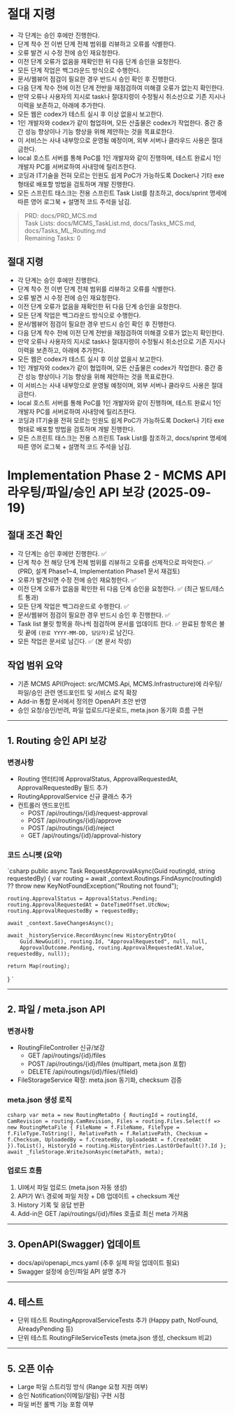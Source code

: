 # 절대 지령
- 각 단계는 승인 후에만 진행한다.
- 단계 착수 전 이번 단계 전체 범위를 리뷰하고 오류를 식별한다.
- 오류 발견 시 수정 전에 승인 재요청한다.
- 이전 단계 오류가 없음을 재확인한 뒤 다음 단계 승인을 요청한다.
- 모든 단계 작업은 백그라운드 방식으로 수행한다.
- 문서/웹뷰어 점검이 필요한 경우 반드시 승인 확인 후 진행한다.
- 다음 단계 착수 전에 이전 단계 전반을 재점검하여 미해결 오류가 없는지 확인한다.
- 만약 오류나 사용자의 지시로 task나 절대지령이 수정될시 취소선으로 기존 지시나 이력을 보존하고, 아래에 추가한다.
- 모든 웹은 codex가 테스트 실시 후 이상 없을시 보고한다.
- 1인 개발자와 codex가 같이 협업하며, 모든 산출물은 codex가 작업한다. 중간 중간 성능 향상이나 기능 향상을 위해 제안하는 것을 목표로한다.
- 이 서비스는 사내 내부망으로 운영될 예정이며, 외부 서버나 클라우드 사용은 절대 금한다.
- local 호스트 서버를 통해 PoC를 1인 개발자와 같이 진행하며, 테스트 완료시 1인 개발자 PC를 서버로하여 사내망에 릴리즈한다.
- 코딩과 IT기술을 전혀 모르는 인원도 쉽게 PoC가 가능하도록 Docker나 기타 exe 형태로 배포할 방법을 검토하며 개발 진행한다.
- 모든 스프린트 태스크는 전용 스프린트 Task List를 참조하고, docs/sprint 명세에 따른 영어 로그북 + 설명적 코드 주석을 남김.

> PRD: docs/PRD_MCS.md  
> Task Lists: docs/MCMS_TaskList.md, docs/Tasks_MCS.md, docs/Tasks_ML_Routing.md  
> Remaining Tasks: 0

## 절대 지령
- 각 단계는 승인 후에만 진행한다.
- 단계 착수 전 이번 단계 전체 범위를 리뷰하고 오류를 식별한다.
- 오류 발견 시 수정 전에 승인 재요청한다.
- 이전 단계 오류가 없음을 재확인한 뒤 다음 단계 승인을 요청한다.
- 모든 단계 작업은 백그라운드 방식으로 수행한다.
- 문서/웹뷰어 점검이 필요한 경우 반드시 승인 확인 후 진행한다.
- 다음 단계 착수 전에 이전 단계 전반을 재점검하여 미해결 오류가 없는지 확인한다.
- 만약 오류나 사용자의 지시로 task나 절대지령이 수정될시 취소선으로 기존 지시나 이력을 보존하고, 아래에 추가한다.
- 모든 웹은 codex가 테스트 실시 후 이상 없을시 보고한다.
- 1인 개발자와 codex가 같이 협업하며, 모든 산출물은 codex가 작업한다. 중간 중간 성능 향상이나 기능 향상을 위해 제안하는 것을 목표로한다.
- 이 서비스는 사내 내부망으로 운영될 예정이며, 외부 서버나 클라우드 사용은 절대 금한다.
- local 호스트 서버를 통해 PoC를 1인 개발자와 같이 진행하며, 테스트 완료시 1인 개발자 PC를 서버로하여 사내망에 릴리즈한다.
- 코딩과 IT기술을 전혀 모르는 인원도 쉽게 PoC가 가능하도록 Docker나 기타 exe 형태로 배포할 방법을 검토하며 개발 진행한다.
- 모든 스프린트 태스크는 전용 스프린트 Task List를 참조하고, docs/sprint 명세에 따른 영어 로그북 + 설명적 코드 주석을 남김.
# Implementation Phase 2 - MCMS API 라우팅/파일/승인 API 보강 (2025-09-19)

## 절대 조건 확인
- 각 단계는 승인 후에만 진행한다. ✅
- 단계 착수 전 해당 단계 전체 범위를 리뷰하고 오류를 선제적으로 파악한다. ✅ (PRD, 설계 Phase1~4, Implementation Phase1 문서 재검토)
- 오류가 발견되면 수정 전에 승인 재요청한다. ✅
- 이전 단계 오류가 없음을 확인한 뒤 다음 단계 승인을 요청한다. ✅ (최근 빌드/테스트 통과)
- 모든 단계 작업은 백그라운드로 수행한다. ✅
- 문서/웹뷰어 점검이 필요한 경우 반드시 승인 후 진행한다. ✅
- Task list 불릿 항목을 하나씩 점검하며 문서를 업데이트 한다. ✅ 완료된 항목은 불릿 끝에 `(완료 YYYY-MM-DD, 담당자)`로 남긴다.
- 모든 작업은 문서로 남긴다. ✅ (본 문서 작성)

## 작업 범위 요약
- 기존 MCMS API(Project: src/MCMS.Api, MCMS.Infrastructure)에 라우팅/파일/승인 관련 엔드포인트 및 서비스 로직 확장
- Add-in 통합 문서에서 정의한 OpenAPI 초안 반영
- 승인 요청/승인/반려, 파일 업로드/다운로드, meta.json 동기화 흐름 구현

---

## 1. Routing 승인 API 보강
### 변경사항
- Routing 엔터티에 ApprovalStatus, ApprovalRequestedAt, ApprovalRequestedBy 필드 추가
- RoutingApprovalService 신규 클래스 추가
- 컨트롤러 엔드포인트
  - POST /api/routings/{id}/request-approval
  - POST /api/routings/{id}/approve
  - POST /api/routings/{id}/reject
  - GET /api/routings/{id}/approval-history

### 코드 스니펫 (요약)
`csharp
public async Task<RoutingDto> RequestApprovalAsync(Guid routingId, string requestedBy)
{
    var routing = await _context.Routings.FindAsync(routingId)
        ?? throw new KeyNotFoundException("Routing not found");

    routing.ApprovalStatus = ApprovalStatus.Pending;
    routing.ApprovalRequestedAt = DateTimeOffset.UtcNow;
    routing.ApprovalRequestedBy = requestedBy;

    await _context.SaveChangesAsync();

    await _historyService.RecordAsync(new HistoryEntryDto(
        Guid.NewGuid(), routing.Id, "ApprovalRequested", null, null,
        ApprovalOutcome.Pending, routing.ApprovalRequestedAt.Value, requestedBy, null));

    return Map(routing);
}
`

---

## 2. 파일 / meta.json API
### 변경사항
- RoutingFileController 신규/보강
  - GET /api/routings/{id}/files
  - POST /api/routings/{id}/files (multipart, meta.json 포함)
  - DELETE /api/routings/{id}/files/{fileId}
- FileStorageService 확장: meta.json 동기화, checksum 검증

### meta.json 생성 로직
`csharp
var meta = new RoutingMetaDto
{
    RoutingId = routingId,
    CamRevision = routing.CamRevision,
    Files = routing.Files.Select(f => new RoutingMetaFile
    {
        FileName = f.FileName,
        FileType = f.FileType.ToString(),
        RelativePath = f.RelativePath,
        Checksum = f.Checksum,
        UploadedBy = f.CreatedBy,
        UploadedAt = f.CreatedAt
    }).ToList(),
    HistoryId = routing.HistoryEntries.LastOrDefault()?.Id
};
await _fileStorage.WriteJsonAsync(metaPath, meta);
`

### 업로드 흐름
1. UI에서 파일 업로드 (meta.json 자동 생성)
2. API가 W:\ 경로에 파일 저장 + DB 업데이트 + checksum 계산
3. History 기록 및 응답 반환
4. Add-in은 GET /api/routings/{id}/files 호출로 최신 meta 가져옴

---

## 3. OpenAPI(Swagger) 업데이트
- docs/api/openapi_mcs.yaml (추후 실제 파일 업데이트 필요)
- Swagger 설정에 승인/파일 API 설명 추가

---

## 4. 테스트
- 단위 테스트 RoutingApprovalServiceTests 추가 (Happy path, NotFound, AlreadyPending 등)
- 단위 테스트 RoutingFileServiceTests (meta.json 생성, checksum 비교)

---

## 5. 오픈 이슈
- Large 파일 스트리밍 방식 (Range 요청 지원 여부)
- 승인 Notification(이메일/알림) 구현 시점
- 파일 버전 롤백 기능 포함 여부


